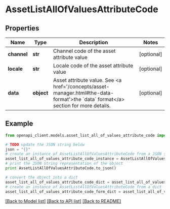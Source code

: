 # AssetListAllOfValuesAttributeCode


## Properties
Name | Type | Description | Notes
------------ | ------------- | ------------- | -------------
**channel** | **str** | Channel code of the asset attribute value | [optional] 
**locale** | **str** | Locale code of the asset attribute value | [optional] 
**data** | **object** | Asset attribute value. See &lt;a href&#x3D;&#39;/concepts/asset-manager.html#the-data-format&#39;&gt;the &#x60;data&#x60; format&lt;/a&gt; section for more details. | [optional] 

## Example

```python
from openapi_client.models.asset_list_all_of_values_attribute_code import AssetListAllOfValuesAttributeCode

# TODO update the JSON string below
json = "{}"
# create an instance of AssetListAllOfValuesAttributeCode from a JSON string
asset_list_all_of_values_attribute_code_instance = AssetListAllOfValuesAttributeCode.from_json(json)
# print the JSON string representation of the object
print AssetListAllOfValuesAttributeCode.to_json()

# convert the object into a dict
asset_list_all_of_values_attribute_code_dict = asset_list_all_of_values_attribute_code_instance.to_dict()
# create an instance of AssetListAllOfValuesAttributeCode from a dict
asset_list_all_of_values_attribute_code_form_dict = asset_list_all_of_values_attribute_code.from_dict(asset_list_all_of_values_attribute_code_dict)
```
[[Back to Model list]](../README.md#documentation-for-models) [[Back to API list]](../README.md#documentation-for-api-endpoints) [[Back to README]](../README.md)


